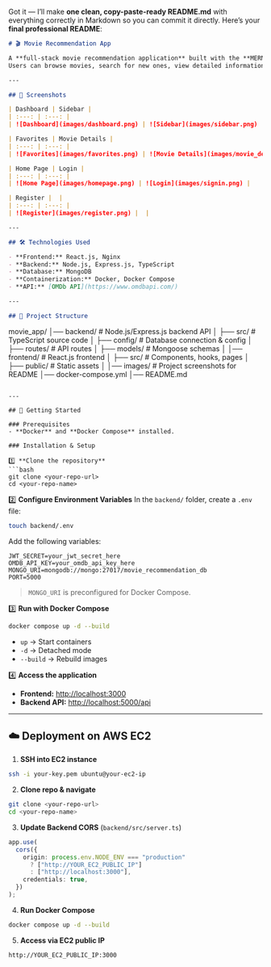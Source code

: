 Got it — I’ll make **one clean, copy-paste-ready README.md** with everything correctly in Markdown so you can commit it directly.
Here’s your **final professional README**:

```markdown
# 🎬 Movie Recommendation App

A **full-stack movie recommendation application** built with the **MERN stack** (MongoDB, Express.js, React, Node.js) and containerized with **Docker**.  
Users can browse movies, search for new ones, view detailed information, and save favorites.

---

## 📸 Screenshots

| Dashboard | Sidebar |
| :---: | :---: |
| ![Dashboard](images/dashboard.png) | ![Sidebar](images/sidebar.png) |

| Favorites | Movie Details |
| :---: | :---: |
| ![Favorites](images/favorites.png) | ![Movie Details](images/movie_details.png) |

| Home Page | Login |
| :---: | :---: |
| ![Home Page](images/homepage.png) | ![Login](images/signin.png) |

| Register |  |
| :---: | :---: |
| ![Register](images/register.png) |  |

---

## 🛠️ Technologies Used

- **Frontend:** React.js, Nginx
- **Backend:** Node.js, Express.js, TypeScript
- **Database:** MongoDB
- **Containerization:** Docker, Docker Compose
- **API:** [OMDb API](https://www.omdbapi.com/)

---

## 📂 Project Structure

```

movie\_app/
│── backend/         # Node.js/Express.js backend API
│   ├── src/         # TypeScript source code
│   ├── config/      # Database connection & config
│   ├── routes/      # API routes
│   ├── models/      # Mongoose schemas
│
│── frontend/        # React.js frontend
│   ├── src/         # Components, hooks, pages
│   ├── public/      # Static assets
│
│── images/          # Project screenshots for README
│── docker-compose.yml
│── README.md

````

---

## 🚀 Getting Started

### Prerequisites
- **Docker** and **Docker Compose** installed.

### Installation & Setup

1️⃣ **Clone the repository**
```bash
git clone <your-repo-url>
cd <your-repo-name>
````

2️⃣ **Configure Environment Variables**
In the `backend/` folder, create a `.env` file:

```bash
touch backend/.env
```

Add the following variables:

```env
JWT_SECRET=your_jwt_secret_here
OMDB_API_KEY=your_omdb_api_key_here
MONGO_URI=mongodb://mongo:27017/movie_recommendation_db
PORT=5000
```

> `MONGO_URI` is preconfigured for Docker Compose.

3️⃣ **Run with Docker Compose**

```bash
docker compose up -d --build
```

* `up` → Start containers
* `-d` → Detached mode
* `--build` → Rebuild images

4️⃣ **Access the application**

* **Frontend:** [http://localhost:3000](http://localhost:3000)
* **Backend API:** [http://localhost:5000/api](http://localhost:5000/api)

---

## ☁️ Deployment on AWS EC2

1. **SSH into EC2 instance**

```bash
ssh -i your-key.pem ubuntu@your-ec2-ip
```

2. **Clone repo & navigate**

```bash
git clone <your-repo-url>
cd <your-repo-name>
```

3. **Update Backend CORS** (`backend/src/server.ts`)

```ts
app.use(
  cors({
    origin: process.env.NODE_ENV === "production"
      ? ["http://YOUR_EC2_PUBLIC_IP"]
      : ["http://localhost:3000"],
    credentials: true,
  })
);
```

4. **Run Docker Compose**

```bash
docker compose up -d --build
```

5. **Access via EC2 public IP**

```
http://YOUR_EC2_PUBLIC_IP:3000
```
